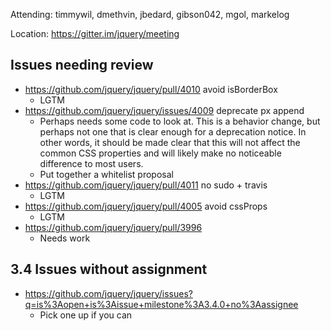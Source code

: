 Attending: timmywil, dmethvin, jbedard, gibson042, mgol, markelog

Location: https://gitter.im/jquery/meeting

## Issues needing review
* https://github.com/jquery/jquery/pull/4010 avoid isBorderBox
  - LGTM
* https://github.com/jquery/jquery/issues/4009 deprecate px append
  - Perhaps needs some code to look at. This is a behavior change, but perhaps not one that is clear enough for a deprecation notice. In other words, it should be made clear that this will not affect the common CSS properties and will likely make no noticeable difference to most users.
  - Put together a whitelist proposal
* https://github.com/jquery/jquery/pull/4011 no sudo + travis
  - LGTM
* https://github.com/jquery/jquery/pull/4005 avoid cssProps
  - LGTM
* https://github.com/jquery/jquery/pull/3996
  - Needs work

## 3.4 Issues without assignment
* https://github.com/jquery/jquery/issues?q=is%3Aopen+is%3Aissue+milestone%3A3.4.0+no%3Aassignee 
  - Pick one up if you can
